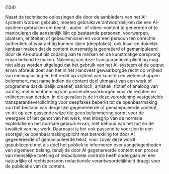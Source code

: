 (134)

Naast de technische oplossingen die door de aanbieders van het AI-systeem worden gebruikt, moeten gebruiksverantwoordelijken die een AI-systeem gebruiken om beeld-, audio- of video-content te genereren of te manipuleren die aanzienlijk lijkt op bestaande personen, voorwerpen, plaatsen, entiteiten of gebeurtenissen en voor een persoon ten onrechte authentiek of waarachtig kunnen lijken (deepfakes), ook klaar en duidelijk kenbaar maken dat de content kunstmatig is gecreëerd of gemanipuleerd door de AI-output als zodanig aan te merken en de kunstmatige oorsprong ervan bekend te maken. Naleving van deze transparantieverplichting mag niet aldus worden uitgelegd dat het gebruik van het AI-systeem of de output ervan afbreuk doet aan het in het Handvest gewaarborgde recht op vrijheid van meningsuiting en het recht op vrijheid van kunsten en wetenschappen belemmert, met name indien de content deel uitmaakt van een werk of programma dat duidelijk creatief, satirisch, artistiek, fictief of analoog van aard is, met inachtneming van passende waarborgen voor de rechten en vrijheden van derden. In die gevallen is de in deze verordening vastgestelde transparantieverplichting voor deepfakes beperkt tot de openbaarmaking van het bestaan van dergelijke gegenereerde of gemanipuleerde content, en dit op een passende wijze die geen belemmering vormt voor de weergave of het genot van het werk, met inbegrip van de normale exploitatie en het normale gebruik ervan, met behoud van het nut en de kwaliteit van het werk. Daarnaast is het ook passend te voorzien in een soortgelijke openbaarmakingsplicht met betrekking tot door AI gegenereerde of gemanipuleerde tekst, voor zover deze wordt gepubliceerd met als doel het publiek te informeren over aangelegenheden van algemeen belang, tenzij de door AI gegenereerde content een proces van menselijke toetsing of redactionele controle heeft ondergaan en een natuurlijke of rechtspersoon redactionele verantwoordelijkheid draagt voor de publicatie van de content.
